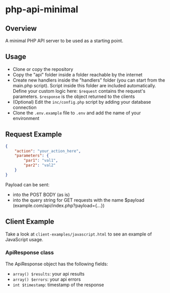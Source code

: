 # php-api-minimal
## Overview
A minimal PHP API server to be used as a starting point.

## Usage
- Clone or copy the repository
- Copy the "api" folder inside a folder reachable by the internet
- Create new handlers inside the "handlers" folder (you can start from the main.php script). Script inside this folder are included automatically. Define your custom logic here: `$request` contains the request's parameters. `$response` is the object returned to the clients
- (Optional) Edit the `inc/config.php` script by adding your database connection
- Clone the `.env.example` file to `.env` and add the name of your environment

## Request Example
```json
{
    "action": "your_action_here",
    "parameters": {
        "par1": "val1",
        "par2": "val2"
    }
}
```
Payload can be sent:
- into the POST BODY (as is)
- into the query string for GET requests with the name $payload (example.com/api/index.php?payload={...})

## Client Example
Take a look at `client-examples/javascript.html` to see an example of JavaScript usage.

### ApiResponse class
The ApiResponse object has the following fields:
- `array() $results`: your api results
- `array() $errors`: your api errors
- `int $timestamp`: timestamp of the response